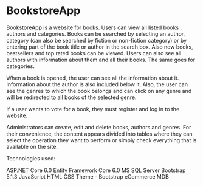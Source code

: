 # BookstoreApp

BookstoreApp is a website for books. Users can view all listed books , authors and categories. Books can be searched by selecting an author, category (can also be searched by fiction or non-fiction category) or by entering part of the book title or author in the search box. Also new books, bestsellers and top rated books can be viewed. Users can also see all authors with information about them and all their books. The same goes for categories.

When a book is opened, the user can see all the information about it. Information about the author is also included below it. Also, the user can see the genres to which the book belongs and can click on any genre and will be redirected to all books of the selected genre.

If a user wants to vote for a book, they must register and log in to the website.
 
Administrators can create, edit and delete books, authors and genres. For their convenience, the content appears divided into tables where they can select the operation they want to perform or simply check everything that is available on the site. 

Technologies used:

ASP.NET Core 6.0
Entity Framework Core 6.0
MS SQL Server
Bootstrap 5.1.3
JavaScript
HTML
CSS
Theme - Bootstrap eCommerce MDB
